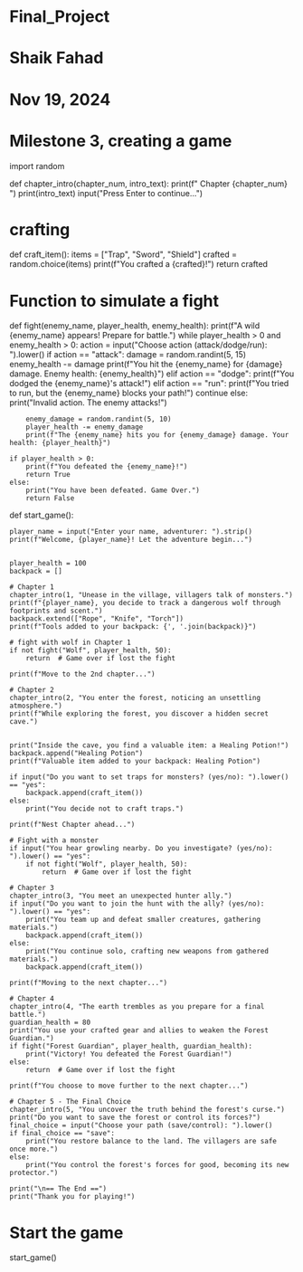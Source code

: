 # Final_Project

# Shaik Fahad
# Nov 19, 2024

# Milestone 3, creating a game

import random

def chapter_intro(chapter_num, intro_text):
    print(f" Chapter {chapter_num} ")
    print(intro_text)
    input("Press Enter to continue...")

# crafting
def craft_item():
    items = ["Trap", "Sword", "Shield"]
    crafted = random.choice(items)
    print(f"You crafted a {crafted}!")
    return crafted

# Function to simulate a fight
def fight(enemy_name, player_health, enemy_health):
    print(f"A wild {enemy_name} appears! Prepare for battle.")
    while player_health > 0 and enemy_health > 0:
        action = input("Choose action (attack/dodge/run): ").lower()
        if action == "attack":
            damage = random.randint(5, 15)
            enemy_health -= damage
            print(f"You hit the {enemy_name} for {damage} damage. Enemy health: {enemy_health}")
        elif action == "dodge":
            print(f"You dodged the {enemy_name}'s attack!")
        elif action == "run":
            print(f"You tried to run, but the {enemy_name} blocks your path!")
            continue
        else:
            print("Invalid action. The enemy attacks!")
        
        
        enemy_damage = random.randint(5, 10)
        player_health -= enemy_damage
        print(f"The {enemy_name} hits you for {enemy_damage} damage. Your health: {player_health}")
    
    if player_health > 0:
        print(f"You defeated the {enemy_name}!")
        return True
    else:
        print("You have been defeated. Game Over.")
        return False


def start_game():
    
    player_name = input("Enter your name, adventurer: ").strip()
    print(f"Welcome, {player_name}! Let the adventure begin...")

    
    player_health = 100
    backpack = []
    
    # Chapter 1
    chapter_intro(1, "Unease in the village, villagers talk of monsters.")
    print(f"{player_name}, you decide to track a dangerous wolf through footprints and scent.")
    backpack.extend(["Rope", "Knife", "Torch"])
    print(f"Tools added to your backpack: {', '.join(backpack)}")

    # fight with wolf in Chapter 1
    if not fight("Wolf", player_health, 50):
        return  # Game over if lost the fight

    print(f"Move to the 2nd chapter...")

    # Chapter 2
    chapter_intro(2, "You enter the forest, noticing an unsettling atmosphere.")
    print(f"While exploring the forest, you discover a hidden secret cave.")
    
    
    print("Inside the cave, you find a valuable item: a Healing Potion!")
    backpack.append("Healing Potion")
    print(f"Valuable item added to your backpack: Healing Potion")
    
    if input("Do you want to set traps for monsters? (yes/no): ").lower() == "yes":
        backpack.append(craft_item())
    else:
        print("You decide not to craft traps.")
    
    print(f"Nest Chapter ahead...")

    # Fight with a monster
    if input("You hear growling nearby. Do you investigate? (yes/no): ").lower() == "yes":
        if not fight("Wolf", player_health, 50):
            return  # Game over if lost the fight

    # Chapter 3
    chapter_intro(3, "You meet an unexpected hunter ally.")
    if input("Do you want to join the hunt with the ally? (yes/no): ").lower() == "yes":
        print("You team up and defeat smaller creatures, gathering materials.")
        backpack.append(craft_item())
    else:
        print("You continue solo, crafting new weapons from gathered materials.")
        backpack.append(craft_item())
    
    print(f"Moving to the next chapter...")

    # Chapter 4
    chapter_intro(4, "The earth trembles as you prepare for a final battle.")
    guardian_health = 80
    print("You use your crafted gear and allies to weaken the Forest Guardian.")
    if fight("Forest Guardian", player_health, guardian_health):
        print("Victory! You defeated the Forest Guardian!")
    else:
        return  # Game over if lost the fight

    print(f"You choose to move further to the next chapter...")

    # Chapter 5 - The Final Choice
    chapter_intro(5, "You uncover the truth behind the forest's curse.")
    print("Do you want to save the forest or control its forces?")
    final_choice = input("Choose your path (save/control): ").lower()
    if final_choice == "save":
        print("You restore balance to the land. The villagers are safe once more.")
    else:
        print("You control the forest's forces for good, becoming its new protector.")
    
    print("\n== The End ==")
    print("Thank you for playing!")

# Start the game
start_game()
